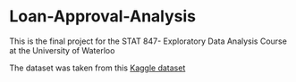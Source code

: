 # Loan-Approval-Analysis

This is the final project for the STAT 847- Exploratory Data Analysis Course at the University of Waterloo

The dataset was taken from this [Kaggle dataset](https://www.kaggle.com/datasets/kamleshatara/credit-eda-assignment)
